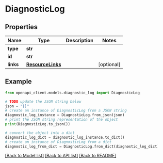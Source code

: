 # DiagnosticLog


## Properties

Name | Type | Description | Notes
------------ | ------------- | ------------- | -------------
**type** | **str** |  | 
**id** | **str** |  | 
**links** | [**ResourceLinks**](ResourceLinks.md) |  | [optional] 

## Example

```python
from openapi_client.models.diagnostic_log import DiagnosticLog

# TODO update the JSON string below
json = "{}"
# create an instance of DiagnosticLog from a JSON string
diagnostic_log_instance = DiagnosticLog.from_json(json)
# print the JSON string representation of the object
print(DiagnosticLog.to_json())

# convert the object into a dict
diagnostic_log_dict = diagnostic_log_instance.to_dict()
# create an instance of DiagnosticLog from a dict
diagnostic_log_from_dict = DiagnosticLog.from_dict(diagnostic_log_dict)
```
[[Back to Model list]](../README.md#documentation-for-models) [[Back to API list]](../README.md#documentation-for-api-endpoints) [[Back to README]](../README.md)


